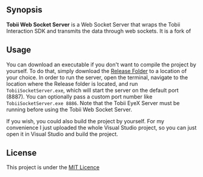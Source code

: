 ## Synopsis

**Tobii Web Socket Server** is a Web Socket Server that wraps the Tobii Interaction SDK and transmits the data through web sockets. It is a fork of
## Usage

You can download an executable if you don't want to compile the project by yourself. To do that, simply download the [Release Folder](Release/) to a location of your choice.
In order to run the server, open the terminal, navigate to the location where the Release folder is located, and run `TobiiSocketServer.exe`, which will start the server on the default port (8887). You can optionally pass a custom port number like `TobiiSocketServer.exe 8886`. Note that the Tobii EyeX Server must be running before using the Tobii Web Socket Server.

If you wish, you could also build the project by yourself. For my convenience I just uploaded the whole Visual Studio project, so you can just open it in Visual Studio and build the project.

## License

This project is under the [MIT Licence](LICENSE)
